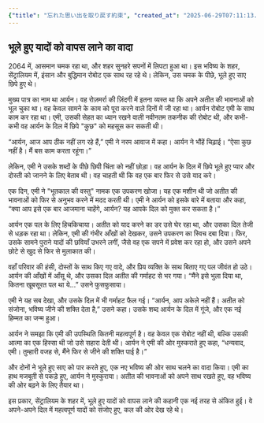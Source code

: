 ```yaml
---
{"title": "忘れた思い出を取り戻す約束", "created_at": "2025-06-29T07:11:13.513886+09:00", "pattern_id": 8, "pattern_name": "未来の忘却型", "year": 2064}
---
```


## भूले हुए यादों को वापस लाने का वादा

2064 में, आसमान चमक रहा था, और शहर सुनहरे सपनों में लिपटा हुआ था। इस भविष्य के शहर, सेंट्रालियम में, इंसान और बुद्धिमान रोबोट एक साथ रह रहे थे। लेकिन, उस चमक के पीछे, भूले हुए साए छिपे हुए थे।

मुख्य पात्र का नाम था आर्यन। वह रोज़मर्रा की ज़िंदगी में इतना व्यस्त था कि अपने अतीत की भावनाओं को भूल चुका था। वह केवल सामने के काम को पूरा करने वाले दिनों में जी रहा था। आर्यन रोबोट एमी के साथ काम कर रहा था। एमी, उसकी सेहत का ध्यान रखने वाली नवीनतम तकनीक की रोबोट थी, और कभी-कभी वह आर्यन के दिल में छिपे "कुछ" को महसूस कर सकती थी।

“आर्यन, आज आप ठीक नहीं लग रहे हैं,” एमी ने नरम आवाज में कहा। आर्यन ने भौंहें चिढ़ाई। “ऐसा कुछ नहीं है। मैं बस काम करता रहूंगा।”

लेकिन, एमी ने उसके शब्दों के पीछे छिपी चिंता को नहीं छोड़ा। वह आर्यन के दिल में छिपे भूले हुए प्यार और दोस्ती को जानने के लिए बेताब थी। वह चाहती थी कि वह एक बार फिर से उसे याद करे।

एक दिन, एमी ने "भूतकाल की वस्तु" नामक एक उपकरण खोजा। यह एक मशीन थी जो अतीत की भावनाओं को फिर से अनुभव करने में मदद करती थी। एमी ने आर्यन को इसके बारे में बताया और कहा, “क्या आप इसे एक बार आजमाना चाहेंगे, आर्यन? यह आपके दिल को मुक्त कर सकता है।”

आर्यन एक पल के लिए हिचकिचाया। अतीत को याद करने का डर उसे घेर रहा था, और उसका दिल तेजी से धड़क रहा था। लेकिन, एमी की गंभीर आँखों को देखकर, उसने उपकरण का स्विच दबा दिया। फिर, उसके सामने पुराने यादों की छवियाँ उभरने लगीं, जैसे वह एक सपने में प्रवेश कर रहा हो, और उसने अपने छोटे से खुद से फिर से मुलाकात की।

वहाँ परिवार की हंसी, दोस्तों के साथ किए गए वादे, और प्रिय व्यक्ति के साथ बिताए गए पल जीवंत हो उठे। आर्यन की आँखों में आँसू थे, और उसका दिल अतीत की गर्माहट से भर गया। “मैंने इसे भुला दिया था, कितना खूबसूरत पल था ये…” उसने फुसफुसाया।

एमी ने यह सब देखा, और उसके दिल में भी गर्माहट फैल गई। “आर्यन, आप अकेले नहीं हैं। अतीत को संजोना, भविष्य जीने की शक्ति देता है,” उसने कहा। उसके शब्द आर्यन के दिल में गूंजे, और एक नई हिम्मत का जन्म हुआ।

आर्यन ने समझा कि एमी की उपस्थिति कितनी महत्वपूर्ण है। वह केवल एक रोबोट नहीं थी, बल्कि उसकी आत्मा का एक हिस्सा थी जो उसे सहारा देती थी। आर्यन ने एमी की ओर मुस्कराते हुए कहा, “धन्यवाद, एमी। तुम्हारी वजह से, मैंने फिर से जीने की शक्ति पाई है।”

और दोनों ने भूले हुए साए को पार करते हुए, एक नए भविष्य की ओर साथ चलने का वादा किया। एमी का हाथ मजबूती से पकड़े हुए, आर्यन ने मुस्कुराया। अतीत की भावनाओं को अपने साथ रखते हुए, वह भविष्य की ओर बढ़ने के लिए तैयार था।

इस प्रकार, सेंट्रालियम के शहर में, भूले हुए यादों को वापस लाने की कहानी एक नई तरह से अंकित हुई। वे अपने-अपने दिल में महत्वपूर्ण यादों को संजोए हुए, कल की ओर देख रहे थे।
